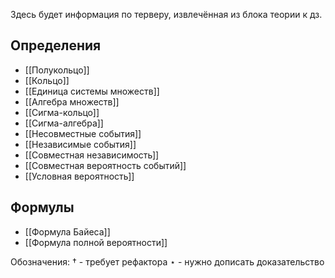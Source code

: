 Здесь будет информация по терверу, извлечённая из блока теории к дз.

## Определения
- [[Полукольцо]]
- [[Кольцо]]
- [[Единица системы множеств]]
- [[Алгебра множеств]]
- [[Сигма-кольцо]]
- [[Сигма-алгебра]]
- [[Несовместные события]]
- [[Независимые события]]
- [[Совместная независимость]]
- [[Совместная вероятность событий]]
- [[Условная вероятность]]

## Формулы
- [[Формула Байеса]]
- [[Формула полной вероятности]]

Обозначения:
$\dagger$ - требует рефактора
$\star$ - нужно дописать доказательство